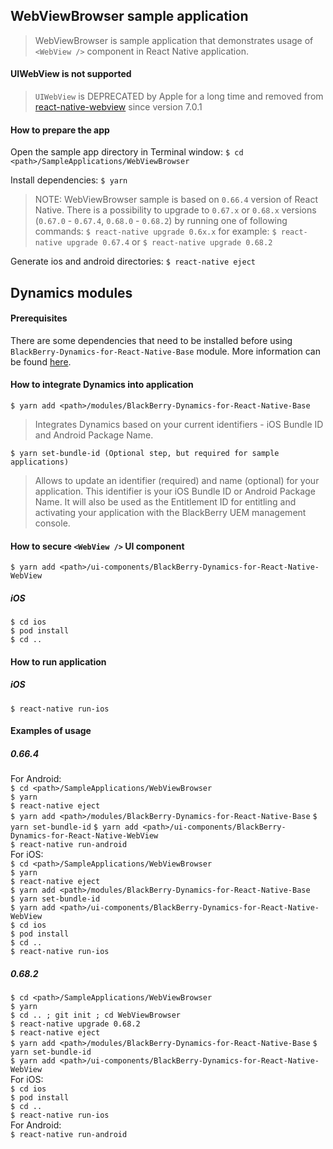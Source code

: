 ## WebViewBrowser sample application
> WebViewBrowser is sample application that demonstrates usage of `<WebView />` component in React Native application.

#### UIWebView is not supported
> `UIWebView` is DEPRECATED by Apple for a long time and removed from [react-native-webview](https://github.com/react-native-community/react-native-webview) since version 7.0.1

#### How to prepare the app
Open the sample app directory in Terminal window:
`$ cd <path>/SampleApplications/WebViewBrowser`

Install dependencies:
`$ yarn`

> NOTE: WebViewBrowser sample is based on `0.66.4` version of React Native. There is a possibility to upgrade to `0.67.x` or `0.68.x` versions (`0.67.0` - `0.67.4`, `0.68.0` - `0.68.2`) by running one of following commands:
`$ react-native upgrade 0.6x.x`
for example:
`$ react-native upgrade 0.67.4`
or
`$ react-native upgrade 0.68.2`

Generate ios and android directories:
`$ react-native eject`

## Dynamics modules
#### Prerequisites
There are some dependencies that need to be installed before using `BlackBerry-Dynamics-for-React-Native-Base` module. More information can be found [here](https://github.com/blackberry/BlackBerry-Dynamics-React-Native-SDK/tree/master/modules/BlackBerry-Dynamics-for-React-Native-Base#Preconditions).
#### How to integrate Dynamics into application
	$ yarn add <path>/modules/BlackBerry-Dynamics-for-React-Native-Base
> Integrates Dynamics based on your current identifiers - iOS Bundle ID and Android Package Name.

	$ yarn set-bundle-id (Optional step, but required for sample applications)

> Allows to update an identifier (required) and name (optional) for your application. This identifier is your iOS Bundle ID or Android Package Name. It will also be used as the Entitlement ID for entitling and activating your application with the BlackBerry UEM management console.

#### How to secure `<WebView />` UI component
	$ yarn add <path>/ui-components/BlackBerry-Dynamics-for-React-Native-WebView

##### iOS
`$ cd ios`  
`$ pod install`  
`$ cd ..`

#### How to run application
##### iOS
`$ react-native run-ios`

#### Examples of usage
##### 0.66.4
For Android:  
`$ cd <path>/SampleApplications/WebViewBrowser`  
`$ yarn`  
`$ react-native eject`  
`$ yarn add <path>/modules/BlackBerry-Dynamics-for-React-Native-Base`
`$ yarn set-bundle-id`
`$ yarn add <path>/ui-components/BlackBerry-Dynamics-for-React-Native-WebView`  
`$ react-native run-android`  
For iOS:  
`$ cd <path>/SampleApplications/WebViewBrowser`  
`$ yarn`  
`$ react-native eject`  
`$ yarn add <path>/modules/BlackBerry-Dynamics-for-React-Native-Base`  
`$ yarn set-bundle-id`  
`$ yarn add <path>/ui-components/BlackBerry-Dynamics-for-React-Native-WebView`  
`$ cd ios`  
`$ pod install`  
`$ cd ..`  
`$ react-native run-ios`  
##### 0.68.2 
`$ cd <path>/SampleApplications/WebViewBrowser`  
`$ yarn`  
`$ cd .. ; git init ; cd WebViewBrowser`  
`$ react-native upgrade 0.68.2`  
`$ react-native eject`  
`$ yarn add <path>/modules/BlackBerry-Dynamics-for-React-Native-Base`
`$ yarn set-bundle-id`  
`$ yarn add <path>/ui-components/BlackBerry-Dynamics-for-React-Native-WebView`   
For iOS:  
`$ cd ios`  
`$ pod install`  
`$ cd ..`  
`$ react-native run-ios`  
For Android:  
`$ react-native run-android`
